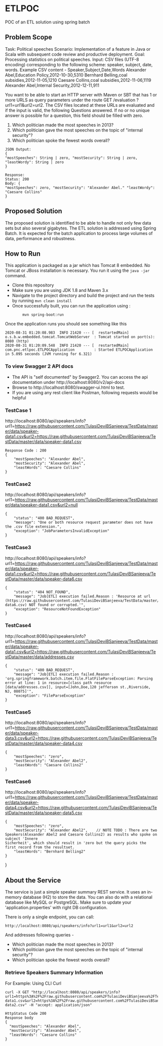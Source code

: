 # ETLPOC
POC of an ETL solution using spring batch

## Problem Scope
Task: Political speeches
Scenario: Implementation of a feature in Java or Scala with subsequent code review and productive deployment.
Goal: Processing statistics on political speeches.
Input: CSV files (UTF-8 encoding) corresponding to the following scheme:
speaker, subject, date, words. Example CSV content -
Speaker,Subject,Date,Words
Alexander Abel,Education Policy,2012-10-30,5310 
Bernhard Belling,coal subsidies,2012-11-05,1210 
Caesare Collins,coal subsidies,2012-11-06,1119
Alexander Abel,Internal Security,2012-12-11,911

You want to be able to start an HTTP server with Maven or SBT that has 1 or more URLS as query parameters under the route 
GET /evaluation ?url1=url1&url2=url2.
The CSV files located at these URLs are evaluated and if the input is valid, the following Questions answered. 
If no or no unique answer is possible for a question, this field should be filled with zero.
1. Which politician made the most speeches in 2013?
2. Which politician gave the most speeches on the topic of "internal security"? 
3. Which politician spoke the fewest words overall?

```
JSON Output:
{
"mostSpeeches": String | zero, "mostSecurity": String | zero, "leastWordy": String | zero
}
```

```
Response:
Status: 200
Body: {
"mostSpeeches": zero, "mostSecurity": "Alexander Abel." "leastWordy": "Caesare Collins"
}
```

## Proposed Solution
The proposed solution is identified to be able to handle not only few data sets but also several gigabytes.
The ETL solution is addressed using Spring Batch. It is expected for the batch application to process large volumes of data, performance and robustness. 

## How to Run
This application is packaged as a jar which has Tomcat 8 embedded. No Tomcat or JBoss installation is necessary. You run it using the ```java -jar``` command.

* Clone this repository 
* Make sure you are using JDK 1.8 and Maven 3.x
* Navigate to the project directory and build the project and run the tests by running ```mvn clean install```
* Once successfully built, you can run the application using :
```
        mvn spring-boot:run

```

Once the application runs you should see something like this

```
2020-08-31 01:20:08.983  INFO 21420 --- [  restartedMain] o.s.b.w.embedded.tomcat.TomcatWebServer  : Tomcat started on port(s): 8080 (http)
2020-08-31 01:20:09.548  INFO 21420 --- [  restartedMain] com.pnc.etlpoc.ETLPOCApplication         : Started ETLPOCApplication in 5.095 seconds (JVM running for 6.321)
```

### To view Swagger 2 API docs

* The API is "self documented" by Swagger2. You can access the api documentation under http://localhost:8080/v2/api-docs
* Browse to http://localhost:8080/swagger-ui.html to test.
* If you are using any rest client like Postman, following requests would be helpful
### TestCase 1
http://localhost:8080/api/speakers/info?url1=https://raw.githubusercontent.com/TulasiDeviBSanjeeva/TestData/master/data/speaker-data1.csv&url2=https://raw.githubusercontent.com/TulasiDeviBSanjeeva/TestData/master/data/speaker-data1.csv
```
Response Code : 200
{
    "mostSpeeches": "Alexander Abel",
    "mostSecurity": "Alexander Abel",
    "leastWords": "Caesare Collins"
}
```

### TestCase2
http://localhost:8080/api/speakers/info?url1=https://raw.githubusercontent.com/TulasiDeviBSanjeeva/TestData/master/data/speaker-data1.csv&url2=null
```
{
    "status": "400 BAD_REQUEST",
    "message": "One or both resource request parameter does not have the .csv file extension.",
    "exception": "JobParametersInvalidException"
}
```

### TestCase3
http://localhost:8080/api/speakers/info?url1=https://raw.githubusercontent.com/TulasiDeviBSanjeeva/TestData/master/data/speaker-data1.csv&url2=https://raw.githubusercontent.com/TulasiDeviBSanjeeva/TestData/master/data/speaker-data6.csv
```
{
    "status": "404 NOT_FOUND",
    "message": "Job[ETL] execution failed.Reason : 'Resource at url (https://raw.githubusercontent.com/TulasiDeviBSanjeeva/TestData/master/data/speaker-data6.csv) NOT found or corrupted.'",
    "exception": "ResourceNotFoundException"
}
```

### TestCase4
http://localhost:8080/api/speakers/info?url1=https://raw.githubusercontent.com/TulasiDeviBSanjeeva/TestData/master/data/speaker-data1.csv&url2=https://raw.githubusercontent.com/TulasiDeviBSanjeeva/TestData/master/data/addresses.csv
```
{
    "status": "400 BAD_REQUEST",
    "message": "Job[ETL] execution failed.Reason : 'org.springframework.batch.item.file.FlatFileParseException: Parsing error at line: 1 in resource=[class path resource [data/addresses.csv]], input=[John,Doe,120 jefferson st.,Riverside, NJ, 08075]'",
    "exception": "FileParseException"
}
```

### TestCase5
http://localhost:8080/api/speakers/info?url1=https://raw.githubusercontent.com/TulasiDeviBSanjeeva/TestData/master/data/speaker-data3.csv&url2=https://raw.githubusercontent.com/TulasiDeviBSanjeeva/TestData/master/data/speaker-data4.csv
```
{
    "mostSpeeches": "zero",
    "mostSecurity": "Alexander Abel2",
    "leastWords": "Caesare Collins2"
}
```

### TestCase6
http://localhost:8080/api/speakers/info?url1=https://raw.githubusercontent.com/TulasiDeviBSanjeeva/TestData/master/data/speaker-data4.csv&url2=https://raw.githubusercontent.com/TulasiDeviBSanjeeva/TestData/master/data/speaker-data5.csv

```
{
    "mostSpeeches": "zero",
    "mostSecurity": "Alexander Abel2",    // NOTE TODO : There are two Speakers(Alexander Abel2 and Caesare Collins2) as results who spoke on subject 'Innere                                                      Sicherheit', which should result in 'zero but the query picks the first record from the resultset.
    "leastWords": "Bernhard Belling2"
}
```
}

## About the Service

The service is just a simple speaker summary REST service. It uses an in-memory database (H2) to store the data. You can also do with a relational database like MySQL or PostgreSQL. Make sure to update your 'application.properties' with right DB configuration.

There is only a single endpoint, you can call:

```
http://localhost:8080/api/speakers/info?url1=url1&url2=url2
```
And addresses following queries -
* Which politician made the most speeches in 2013?
* Which politician gave the most speeches on the topic of "internal security"?
* Which politician spoke the fewest words overall?

### Retrieve Speakers Summary Information

For Example: Using CLI Curl
```
curl -X GET "http://localhost:8080/api/speakers/info?url1=https%3A%2F%2Fraw.githubusercontent.com%2FTulasiDeviBSanjeeva%2FTestData%2Fmaster%2Fdata%2Fspeaker-data1.csv&url2=https%3A%2F%2Fraw.githubusercontent.com%2FTulasiDeviBSanjeeva%2FTestData%2Fmaster%2Fdata%2Fspeaker-data2.csv" -H "accept: application/json"

HttpStatus Code 200
Response body
{
  "mostSpeeches": "Alexander Abel",
  "mostSecurity": "Alexander Abel",
  "leastWords": "Caesare Collins"
}
```


